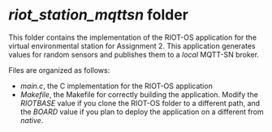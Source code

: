 <h1><em>riot_station_mqttsn</em> folder</h1>
<p>This folder contains the implementation of the RIOT-OS application for the virtual environmental station for 
Assignment 2. This application generates values for random sensors and publishes them to a <em>local</em> MQTT-SN 
broker.</p>

<p>Files are organized as follows:
<ul>
<li><em>main.c</em>, the C implementation for the RIOT-OS application</li>
<li><em>Makefile</em>, the Makefile for correctly building the application. Modify the <em>RIOTBASE</em> value if you 
clone the RIOT-OS folder to a different path, and the <em>BOARD</em> value if you plan to deploy the application on a 
different from <em>native</em>.</li>
</ul></p>